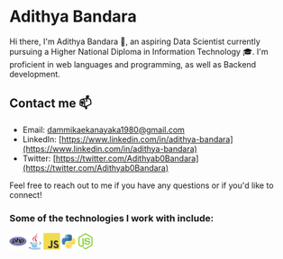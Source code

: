 # Adithya Bandara

Hi there, I'm Adithya Bandara 👋, an aspiring Data Scientist currently pursuing a Higher National Diploma in Information Technology 🎓. I'm proficient in web languages and programming, as well as Backend development.

## Contact me 📫
- Email: [dammikaekanayaka1980@gmail.com](mailto:dammikaekanayaka1980@gmail.com)
- LinkedIn: [https://www.linkedin.com/in/adithya-bandara](https://www.linkedin.com/in/adithya-bandara)
- Twitter: [https://twitter.com/Adithyab0Bandara](https://twitter.com/Adithyab0Bandara)

Feel free to reach out to me if you have any questions or if you'd like to connect!

### Some of the technologies I work with include:

<img align="left" alt="HTML5" width="30px" src="https://raw.githubusercontent.com/devicons/devicon/master/icons/php/php-original.svg" />
<img align="left" alt="CSS3" width="30px" src="https://raw.githubusercontent.com/devicons/devicon/master/icons/java/java-original.svg" />
<img align="left" alt="JavaScript" width="30px" src="https://raw.githubusercontent.com/devicons/devicon/master/icons/javascript/javascript-original.svg" />
<img align="left" alt="Python" width="30px" src="https://raw.githubusercontent.com/devicons/devicon/master/icons/python/python-original.svg" />
<img align="left" alt="Python" width="30px" src="https://raw.githubusercontent.com/devicons/devicon/master/icons/nodejs/nodejs-original.svg" />

<br />
<br />
